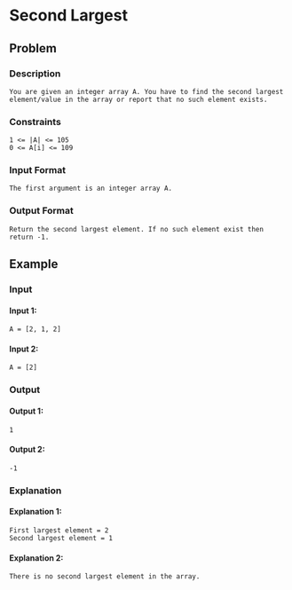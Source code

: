 # Second Largest

## Problem

### Description

    You are given an integer array A. You have to find the second largest element/value in the array or report that no such element exists.

### Constraints

    1 <= |A| <= 105
    0 <= A[i] <= 109

### Input Format

    The first argument is an integer array A.

### Output Format

    Return the second largest element. If no such element exist then return -1.

## Example

### Input

#### Input 1:

    A = [2, 1, 2]

#### Input 2:

    A = [2]

### Output

#### Output 1:

    1

#### Output 2:

    -1

### Explanation

#### Explanation 1:

    First largest element = 2
    Second largest element = 1

#### Explanation 2:

    There is no second largest element in the array.
